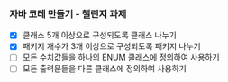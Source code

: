 ### 자바 코테 만들기 - 챌린지 과제

- [x] 클래스 5개 이상으로 구성되도록 클래스 나누기
- [x] 패키지 개수가 3개 이상으로 구성되도록 패키지 나누기
- [ ] 모든 수치값들을 하나의 ENUM 클래스에 정의하여 사용하기
- [ ] 모든 출력문들을 다른 클래스에 정의하여 사용하기